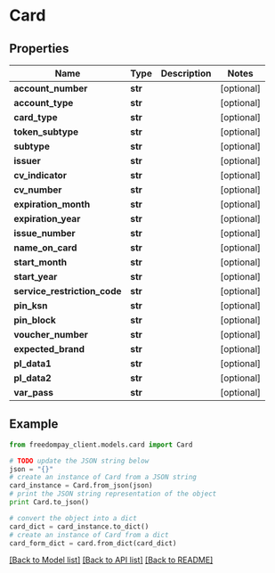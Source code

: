 # Card


## Properties
Name | Type | Description | Notes
------------ | ------------- | ------------- | -------------
**account_number** | **str** |  | [optional] 
**account_type** | **str** |  | [optional] 
**card_type** | **str** |  | [optional] 
**token_subtype** | **str** |  | [optional] 
**subtype** | **str** |  | [optional] 
**issuer** | **str** |  | [optional] 
**cv_indicator** | **str** |  | [optional] 
**cv_number** | **str** |  | [optional] 
**expiration_month** | **str** |  | [optional] 
**expiration_year** | **str** |  | [optional] 
**issue_number** | **str** |  | [optional] 
**name_on_card** | **str** |  | [optional] 
**start_month** | **str** |  | [optional] 
**start_year** | **str** |  | [optional] 
**service_restriction_code** | **str** |  | [optional] 
**pin_ksn** | **str** |  | [optional] 
**pin_block** | **str** |  | [optional] 
**voucher_number** | **str** |  | [optional] 
**expected_brand** | **str** |  | [optional] 
**pl_data1** | **str** |  | [optional] 
**pl_data2** | **str** |  | [optional] 
**var_pass** | **str** |  | [optional] 

## Example

```python
from freedompay_client.models.card import Card

# TODO update the JSON string below
json = "{}"
# create an instance of Card from a JSON string
card_instance = Card.from_json(json)
# print the JSON string representation of the object
print Card.to_json()

# convert the object into a dict
card_dict = card_instance.to_dict()
# create an instance of Card from a dict
card_form_dict = card.from_dict(card_dict)
```
[[Back to Model list]](../README.md#documentation-for-models) [[Back to API list]](../README.md#documentation-for-api-endpoints) [[Back to README]](../README.md)



